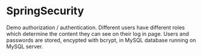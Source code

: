 # SpringSecurity
 
Demo authorization / authentication.  Different users have different roles which determine the content they can see on their log in page.  Users and passwords are stored, encypted with bcrypt, in MySQL database running on MySQL server.  
